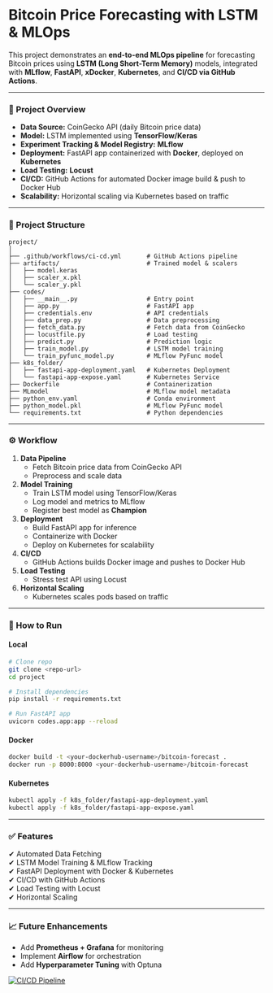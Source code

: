# Bitcoin Price Forecasting with LSTM & MLOps

This project demonstrates an **end-to-end MLOps pipeline** for forecasting Bitcoin prices using **LSTM (Long Short-Term Memory)** models, integrated with **MLflow**, **FastAPI**, **xDocker**, **Kubernetes**, and **CI/CD via GitHub Actions**.

---

### **📌 Project Overview**
- **Data Source:** CoinGecko API (daily Bitcoin price data)
- **Model:** LSTM implemented using **TensorFlow/Keras**
- **Experiment Tracking & Model Registry:** **MLflow**
- **Deployment:** FastAPI app containerized with **Docker**, deployed on **Kubernetes**
- **Load Testing:** **Locust**
- **CI/CD:** GitHub Actions for automated Docker image build & push to Docker Hub
- **Scalability:** Horizontal scaling via Kubernetes based on traffic

---

### **📂 Project Structure**
```
project/
│
├── .github/workflows/ci-cd.yml       # GitHub Actions pipeline
├── artifacts/                        # Trained model & scalers
│   ├── model.keras
│   ├── scaler_x.pkl
│   └── scaler_y.pkl
├── codes/
│   ├── __main__.py                   # Entry point
│   ├── app.py                        # FastAPI app
│   ├── credentials.env               # API credentials
│   ├── data_prep.py                  # Data preprocessing
│   ├── fetch_data.py                 # Fetch data from CoinGecko
│   ├── locustfile.py                 # Load testing
│   ├── predict.py                    # Prediction logic
│   ├── train_model.py                # LSTM model training
│   └── train_pyfunc_model.py         # MLflow PyFunc model
├── k8s_folder/
│   ├── fastapi-app-deployment.yaml   # Kubernetes Deployment
│   └── fastapi-app-expose.yaml       # Kubernetes Service
├── Dockerfile                        # Containerization
├── MLmodel                           # MLflow model metadata
├── python_env.yaml                   # Conda environment
├── python_model.pkl                  # MLflow PyFunc model
└── requirements.txt                  # Python dependencies
```

---

### **⚙️ Workflow**
1. **Data Pipeline**
   - Fetch Bitcoin price data from CoinGecko API
   - Preprocess and scale data
2. **Model Training**
   - Train LSTM model using TensorFlow/Keras
   - Log model and metrics to MLflow
   - Register best model as **Champion**
3. **Deployment**
   - Build FastAPI app for inference
   - Containerize with Docker
   - Deploy on Kubernetes for scalability
4. **CI/CD**
   - GitHub Actions builds Docker image and pushes to Docker Hub
5. **Load Testing**
   - Stress test API using Locust
6. **Horizontal Scaling**
   - Kubernetes scales pods based on traffic

---

### **🚀 How to Run**
#### **Local**
```bash
# Clone repo
git clone <repo-url>
cd project

# Install dependencies
pip install -r requirements.txt

# Run FastAPI app
uvicorn codes.app:app --reload
```

#### **Docker**
```bash
docker build -t <your-dockerhub-username>/bitcoin-forecast .
docker run -p 8000:8000 <your-dockerhub-username>/bitcoin-forecast
```

#### **Kubernetes**
```bash
kubectl apply -f k8s_folder/fastapi-app-deployment.yaml
kubectl apply -f k8s_folder/fastapi-app-expose.yaml
```

---

### **✅ Features**
✔ Automated Data Fetching  
✔ LSTM Model Training & MLflow Tracking  
✔ FastAPI Deployment with Docker & Kubernetes  
✔ CI/CD with GitHub Actions  
✔ Load Testing with Locust  
✔ Horizontal Scaling  

---

### **📈 Future Enhancements**
- Add **Prometheus + Grafana** for monitoring
- Implement **Airflow** for orchestration
- Add **Hyperparameter Tuning** with Optuna

[![CI/CD Pipeline](https://github.com/husainsb/btc_forecast_mlops/actions/workflows/ci-cd.yml/badge.svg?branch=fastapi_app)](https://github.com/husainsb/btc_forecast_mlops/actions/workflows/ci-cd.yml)
